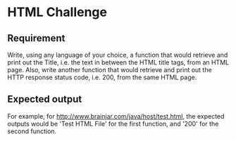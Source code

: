 # HTML Challenge
## Requirement
Write, using any language of your choice, a function that would retrieve and print out the Title, i.e. the text in between the HTML title tags, from an HTML page.
Also, write another function that would retrieve and print out the HTTP response status code, i.e. 200, from the same HTML page.

## Expected output
For example, for http://www.brainjar.com/java/host/test.html, the expected outputs would be 'Test HTML File' for the first function, and '200' for the second function.
